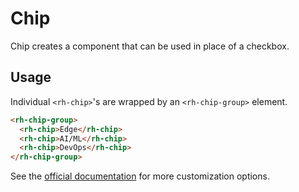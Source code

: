 # Chip

Chip creates a component that can be used in place of a checkbox.

## Usage

Individual `<rh-chip>`'s are wrapped by an `<rh-chip-group>` element.

```html
<rh-chip-group>
  <rh-chip>Edge</rh-chip>
  <rh-chip>AI/ML</rh-chip>
  <rh-chip>DevOps</rh-chip>
</rh-chip-group>
```

See the [official documentation](https://ux.redhat.com/elements/chip/code/) for more customization options.
